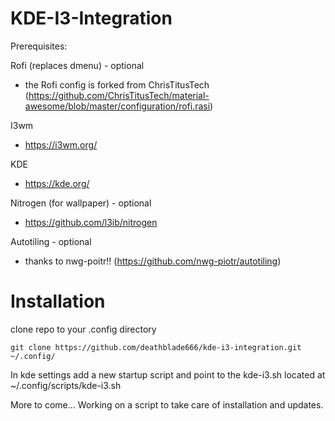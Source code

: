 # KDE-I3-Integration

Prerequisites:

Rofi (replaces dmenu) - optional
  - the Rofi config is forked from ChrisTitusTech (https://github.com/ChrisTitusTech/material-awesome/blob/master/configuration/rofi.rasi)

I3wm
  -  https://i3wm.org/

KDE
  -  https://kde.org/

Nitrogen (for wallpaper) - optional
  -  https://github.com/l3ib/nitrogen

Autotiling - optional
  - thanks to nwg-poitr!! (https://github.com/nwg-piotr/autotiling)

# Installation
clone repo to your .config directory 

```git clone https://github.com/deathblade666/kde-i3-integration.git ~/.config/ ```

In kde settings add a new startup script and point to the kde-i3.sh located at ~/.config/scripts/kde-i3.sh

More to come... Working on a script to take care of installation and updates.
